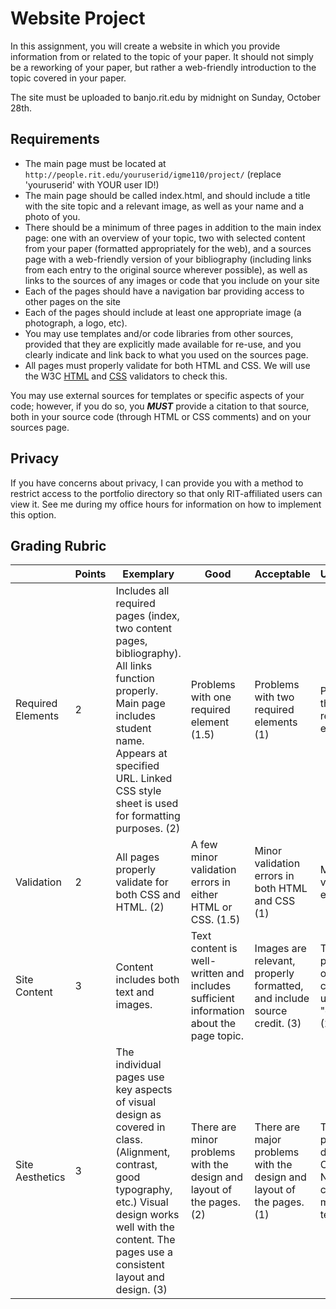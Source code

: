 # Website Project

In this assignment, you will create a website in which you provide information from or related to the topic of your paper. It should not simply be a reworking of your paper, but rather a web-friendly introduction to the topic covered in your paper.  

The site must be uploaded to banjo.rit.edu by midnight on Sunday, October 28th.

## Requirements
  - The main page must be located at `http://people.rit.edu/youruserid/igme110/project/` (replace 'youruserid' with YOUR user ID!)
  - The main page should be called index.html, and should include a title with the site topic and a relevant image, as well as your name and a photo of you. 
  - There should be a minimum of three pages in addition to the main index page: one with an overview of your topic, two with selected content from your paper (formatted appropriately for the web), and a sources page with a web-friendly version of your bibliography (including links from each entry to the original source wherever possible), as well as links to the sources of any images or code that you include on your site
  - Each of the pages should have a navigation bar providing access to other pages on the site
  - Each of the pages should include at least one appropriate image (a photograph, a logo, etc).
  - You may use templates and/or code libraries from other sources, provided that they are explicitly made available for re-use, and you clearly indicate and link back to what you used on the sources page. 
  - All pages must properly validate for both HTML and CSS. We will use the W3C [HTML](https://validator.w3.org) and [CSS](http://jigsaw.w3.org/css-validator/) validators to check this. 
  
 You may use external sources for templates or specific aspects of your code; however, if you do so, you ***MUST*** provide a citation to that source, both in your source code (through HTML or CSS comments) and on your sources page.

## Privacy
If you have concerns about privacy, I can provide you with a method to restrict access to the portfolio directory so that only RIT-affiliated users can view it. See me during my office hours for information on how to implement this option. 


## Grading Rubric

| | Points | Exemplary | Good | Acceptable | Unacceptable |
|-| ------ | --------- | ---- | ---------- | ------------ |
Required Elements | 2 | Includes all required pages (index, two content pages, bibliography). All links function properly. Main page includes student name. Appears at specified URL. Linked CSS style sheet is used for formatting purposes. (2) | Problems with one required element (1.5) | Problems with two required elements (1) | Problems with three or more required elements. (0) |
| Validation | 2 | All pages properly validate for both CSS and HTML. (2) | A few minor validation errors in either HTML or CSS. (1.5) | Minor validation errors in both HTML and CSS (1) | Major validation errors. (0) |
| Site Content | 3 | Content includes both text and images. | Text content is well-written and includes sufficient information about the page topic. | Images are relevant, properly formatted, and include source credit. (3) | There are problems with one of the criteria listed under "exemplary". (2) | There are problems with two of the criteria listed under "exemplary". (1) | There are problems with three or more criteria listed under "exemplary". |
| Site Aesthetics | 3 | The individual pages use key aspects of visual design as covered in class. (Alignment, contrast, good typography, etc.) Visual design works well with the content. The pages use a consistent layout and design. (3) | There are minor problems with the design and layout of the pages. (2) | There are major problems with the design and layout of the pages. (1) | The pages are poorly designed. <br>OR<br>No design changes were made from template.(0) |
